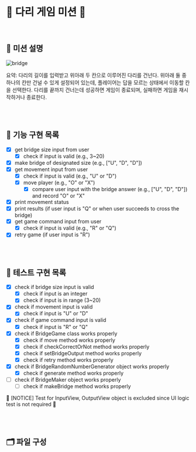 # **🌁 다리 게임 미션 🌉**

<br/>

## **🏁 미션 설명**
![bridge](https://images.fineartamerica.com/images-medium-large-5/crescent-city-connection-twin-bridges-evgeny-vasenev.jpg)

요약: 다리의 길이를 입력받고 위아래 두 칸으로 이루어진 다리를 건넌다. 위아래 둘 중 하나의 칸만 건널 수 있게 설정되어 있는데, 플레이어는 답을 모르는 상태에서 이동할 칸을 선택한다. 다리를 끝까지 건너는데 성공하면 게임이 종료되며, 실패하면 게임을 재시작하거나 종료한다.

<br/>
<br/>

## **📝 기능 구현 목록** ##
- [x] get bridge size input from user
    - [x] check if input is valid (e.g., 3~20)
- [x] make bridge of designated size (e.g., ["U", "D", "D"])
- [x] get movement input from user
    - [x] check if input is valid (e.g., "U" or "D")
    - [x] move player (e.g., "O" or "X")
        - [x] compare user input with the bridge answer (e.g., ["U", "D", "D"]) and record "O" or "X"
- [x] print movement status
- [x] print results (if user input is "Q" or when user succeeds to cross the bridge)
- [x] get game command input from user
    - [x] check if input is valid (e.g., "R" or "Q")
- [x] retry game (if user input is "R")

<br/>
<br/>

## **🧪 테스트 구현 목록** ##
- [x] check if bridge size input is valid
    - [x] check if input is an integer
    - [x] check if input is in range (3~20)
- [x] check if movement input is valid
    - [x] check if input is "U" or "D"
- [x] check if game command input is valid
    - [x] check if input is "R" or "Q"
- [x] check if BridgeGame class works properly
    - [x] check if move method works properly
    - [x] check if checkCorrectOrNot method works properly
    - [x] check if setBridgeOutput method works properly
    - [x] check if retry method works properly
- [x] check if BridgeRandomNumberGenerator object works properly
    - [x] check if generate method works properly
- [ ] check if BridgeMaker object works properly
    - [ ] check if makeBridge method works properly

🚨 [NOTICE] Test for InputView, OutputView object is excluded since UI logic test is not required 🚨 
    
<br/>
<br/>

## **🗂️ 파일 구성**
